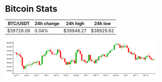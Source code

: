 # Bitcoin Stats

BTC/USDT|24h change|24h high|24h low|
|---|---|---|---|
|$39728.06|0.04%|$39948.27|$38929.62|

<img src="./chart.svg">
